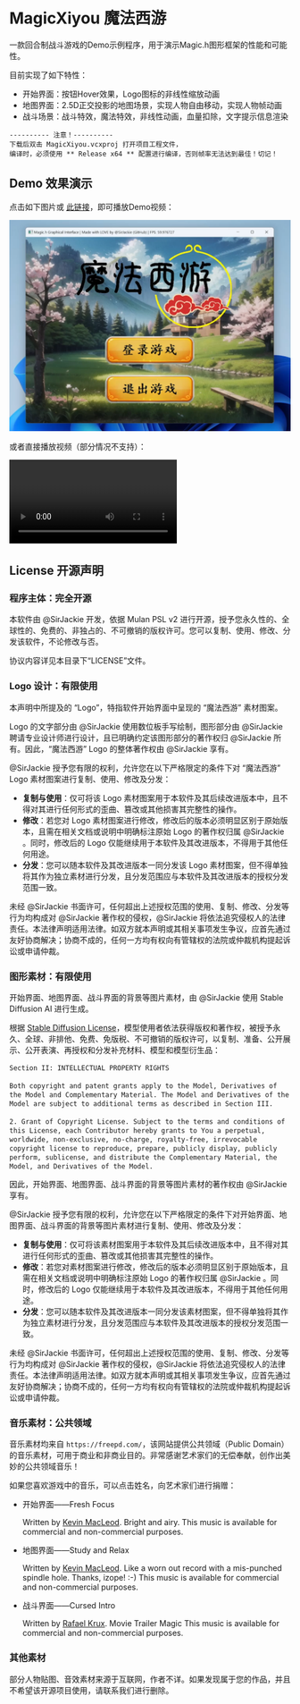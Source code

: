 # MagicXiyou 魔法西游

一款回合制战斗游戏的Demo示例程序，用于演示Magic.h图形框架的性能和可能性。

目前实现了如下特性：

- 开始界面：按钮Hover效果，Logo图标的非线性缩放动画
- 地图界面：2.5D正交投影的地图场景，实现人物自由移动，实现人物帧动画
- 战斗场景：战斗特效，魔法特效，非线性动画，血量扣除，文字提示信息渲染

```
---------- 注意！----------
下载后双击 MagicXiyou.vcxproj 打开项目工程文件，
编译时，必须使用 ** Release x64 ** 配置进行编译，否则帧率无法达到最佳！切记！
```

## Demo 效果演示

点击如下图片或 [此链接](README.assets/MagicXiyou_Demo_v1.0.0.mp4)，即可播放Demo视频：

[![MagicXiyou_Preview_v1.0.0](README.assets/MagicXiyou_Preview_v1.0.0.png)](README.assets/MagicXiyou_Demo_v1.0.0.mp4)

或者直接播放视频（部分情况不支持）：

<video src="README.assets/MagicXiyou_Demo_v1.0.0.mp4"></video>
## License 开源声明

### 程序主体：完全开源

本软件由 @SirJackie 开发，依据 Mulan PSL v2 进行开源，授予您永久性的、全球性的、免费的、非独占的、不可撤销的版权许可。您可以复制、使用、修改、分发该软件，不论修改与否。

协议内容详见本目录下“LICENSE”文件。

### Logo 设计：有限使用

本声明中所提及的 “Logo”，特指软件开始界面中呈现的 “魔法西游” 素材图案。

Logo 的文字部分由 @SirJackie 使用数位板手写绘制，图形部分由 @SirJackie 聘请专业设计师进行设计，且已明确约定该图形部分的著作权归 @SirJackie 所有。因此，“魔法西游” Logo 的整体著作权由 @SirJackie 享有。

@SirJackie 授予您有限的权利，允许您在以下严格限定的条件下对 “魔法西游” Logo 素材图案进行复制、使用、修改及分发：

- **复制与使用**：仅可将该 Logo 素材图案用于本软件及其后续改进版本中，且不得对其进行任何形式的歪曲、篡改或其他损害其完整性的操作。
- **修改**：若您对 Logo 素材图案进行修改，修改后的版本必须明显区别于原始版本，且需在相关文档或说明中明确标注原始 Logo 的著作权归属 @SirJackie 。同时，修改后的 Logo 仅能继续用于本软件及其改进版本，不得用于其他任何用途。
- **分发**：您可以随本软件及其改进版本一同分发该 Logo 素材图案，但不得单独将其作为独立素材进行分发，且分发范围应与本软件及其改进版本的授权分发范围一致。

未经 @SirJackie 书面许可，任何超出上述授权范围的使用、复制、修改、分发等行为均构成对 @SirJackie 著作权的侵权，@SirJackie 将依法追究侵权人的法律责任。本法律声明适用法律。如双方就本声明或其相关事项发生争议，应首先通过友好协商解决；协商不成的，任何一方均有权向有管辖权的法院或仲裁机构提起诉讼或申请仲裁。

### 图形素材：有限使用

开始界面、地图界面、战斗界面的背景等图片素材，由 @SirJackie 使用 Stable Diffusion AI 进行生成。

根据 [Stable Diffusion License](https://github.com/CompVis/stable-diffusion/blob/main/LICENSE)，模型使用者依法获得版权和著作权，被授予永久、全球、非排他、免费、免版税、不可撤销的版权许可，以复制、准备、公开展示、公开表演、再授权和分发补充材料、模型和模型衍生品：

```
Section II: INTELLECTUAL PROPERTY RIGHTS

Both copyright and patent grants apply to the Model, Derivatives of the Model and Complementary Material. The Model and Derivatives of the Model are subject to additional terms as described in Section III.

2. Grant of Copyright License. Subject to the terms and conditions of this License, each Contributor hereby grants to You a perpetual, worldwide, non-exclusive, no-charge, royalty-free, irrevocable copyright license to reproduce, prepare, publicly display, publicly perform, sublicense, and distribute the Complementary Material, the Model, and Derivatives of the Model.
```

因此，开始界面、地图界面、战斗界面的背景等图片素材的著作权由 @SirJackie 享有。

@SirJackie 授予您有限的权利，允许您在以下严格限定的条件下对开始界面、地图界面、战斗界面的背景等图片素材进行复制、使用、修改及分发：

- **复制与使用**：仅可将该素材图案用于本软件及其后续改进版本中，且不得对其进行任何形式的歪曲、篡改或其他损害其完整性的操作。
- **修改**：若您对素材图案进行修改，修改后的版本必须明显区别于原始版本，且需在相关文档或说明中明确标注原始 Logo 的著作权归属 @SirJackie 。同时，修改后的 Logo 仅能继续用于本软件及其改进版本，不得用于其他任何用途。
- **分发**：您可以随本软件及其改进版本一同分发该素材图案，但不得单独将其作为独立素材进行分发，且分发范围应与本软件及其改进版本的授权分发范围一致。

未经 @SirJackie 书面许可，任何超出上述授权范围的使用、复制、修改、分发等行为均构成对 @SirJackie 著作权的侵权，@SirJackie 将依法追究侵权人的法律责任。本法律声明适用法律。如双方就本声明或其相关事项发生争议，应首先通过友好协商解决；协商不成的，任何一方均有权向有管辖权的法院或仲裁机构提起诉讼或申请仲裁。

### 音乐素材：公共领域

音乐素材均来自 `https://freepd.com/`，该网站提供公共领域（Public Domain）的音乐素材，可用于商业和非商业目的。非常感谢艺术家们的无偿奉献，创作出美妙的公共领域音乐！

如果您喜欢游戏中的音乐，可以点击姓名，向艺术家们进行捐赠：

- 开始界面——Fresh Focus

  Written by [Kevin MacLeod](https://www.paypal.com/cgi-bin/webscr?cmd=_s-xclick&hosted_button_id=QL4T5W3SDDBZA). Bright and airy. This music is available for commercial and non-commercial purposes.

- 地图界面——Study and Relax

  Written by [Kevin MacLeod](https://www.paypal.com/cgi-bin/webscr?cmd=_s-xclick&hosted_button_id=QL4T5W3SDDBZA). Like a worn out record with a mis-punched spindle hole. Thanks, izope! :-) This music is available for commercial and non-commercial purposes.

- 战斗界面——Cursed Intro

  Written by [Rafael Krux](https://www.paypal.com/cgi-bin/webscr?cmd=_s-xclick&hosted_button_id=GHP54JTH49Q9U). Movie Trailer Magic This music is available for commercial and non-commercial purposes.

### 其他素材

部分人物贴图、音效素材来源于互联网，作者不详。如果发现属于您的作品，并且不希望该开源项目使用，请联系我们进行删除。

